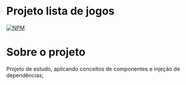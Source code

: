 # Projeto lista de jogos 
[![NPM](https://img.shields.io/npm/l/react)](https://github.com/pedrohf0001/dslist/blob/main/LICENSE) 

# Sobre o projeto

Projeto de estudo, aplicando conceitos de componentes e injeção de dependências;

